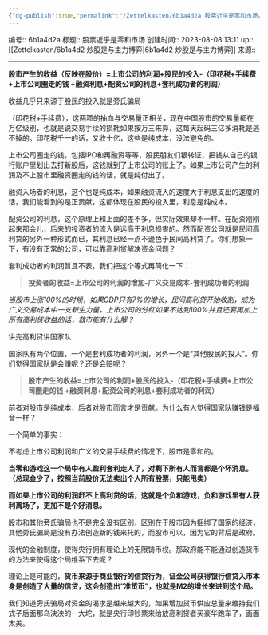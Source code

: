```yaml
---
{"dg-publish":true,"permalink":"/Zettelkasten/6b1a4d2a 股票近乎是零和市场/","dgPassFrontmatter":true}
---
```


编号:: 6b1a4d2a
标题:: 股票近乎是零和市场
创建时间:: 2023-08-08 13:11
up:: [[Zettelkasten/6b1a4d2 炒股是与主力博弈\|6b1a4d2 炒股是与主力博弈]]
来源:: 

---

**股市产生的收益（反映在股价）=上市公司的利润+股民的投入-（印花税+手续费+上市公司圈走的钱 +融资利息+配资公司的利息+套利成功者的利润）**

收益几乎只来源于股民的投入就是旁氏骗局

（印花税+手续费），这两项的抽血与交易量正相关，现在中国股市的交易量都在万亿级别，也就是说交易手续的损耗如果按万三来算，这每天起码三亿多消耗是逃不掉的。印花税千一的话，又收十亿，这些是纯成本，没法避免的。

上市公司圈走的钱，包括IPO和再融资等等，股民朋友们银转证，把钱从自己的银行账户里划出去打新股后，这钱就到了上市公司的账上了。如果上市公司产生的利润及不上股市里融资圈走的钱的话，就是纯付出了。

融资入场者的利息，这个也是纯成本，如果融资流入的速度大于利息支出的速度的话，我们能看到的是正贡献，这都体现在股民的投入里，利息是纯成本。

配资公司的利息，这个原理上和上面的差不多，但实际效果却不一样。在配资刚刚起来那会儿，后来的投资者的流入是远高于利息损害的。然而配资公司就是民间高利贷的另外一种形式而已，其利息已经一点不逊色于民间高利贷了。你们想象一下，有没有正常的公司，可以靠高利贷解决资金问题？

套利成功者的利润暂且不表，我们把这个等式再简化一下：

> **投资者的收益=上市公司的利润的增加-广义交易成本-套利成功者的利润**

_当股市上涨100%的时候，如果GDP只有7%的增长，民间高利贷开始收割，成为广义交易成本中一支新生力量，上市公司的分红如果不达到100%并且还要再加上所有高利贷收益的话，救市能有什么解？_

讲完高利贷讲国家队

国家队有两个位置，一个是套利成功者的利润，另外一个是“其他股民的投入”。你们觉得国家队是会赚呢？还是会赔呢？

> **股市产生的收益=上市公司的利润+股民的投入-（印花税+手续费+上市公司圈走的钱 +融资利息+配资公司的利息+套利成功者的利润）**

前者对股市是纯成本，后者对股市而言才是贡献。为什么有人觉得国家队赚钱是福音一样？

一个简单的事实：

不考虑上市公司利润和广义的交易手续费的情况下，股市是零和的。

**当零和游戏这一个局中有人盈利套利走人了，对剩下所有人而言都是个坏消息。（总现金少了，按照当前股价无法卖出个人所有股票，只能甩卖）**

**而如果上市公司的利润赶不上高利贷的话，这就是个负和游戏，负和游戏里有人获利离场了，更加不是个好消息。**

股市和其他旁氏骗局也不是完全没有区别，区别在于股市因为捆绑了国家的经济，其他旁氏骗局是没有办法创造新的钱来托的，而股市可以，因为它的背后是政府。

现代的金融制度，使得央行拥有理论上的无限铸币权。那政府能不能通过创造货币的方法来使得这个局维系下去呢？

理论上是可能的，**货币来源于商业银行的信贷行为，证金公司获得银行信贷入市本身是创造了大量的信贷，这会创造出“准货币”，也就是M2的增长来进到这个局。**

我们知道旁氏骗局对资金的渴求是越来越大的，如果增加货币供应总量来维持我们式子后面那乌泱泱的一大坨，就是央行印钞票来给放高利贷者买豪华跑车了，画面太美。